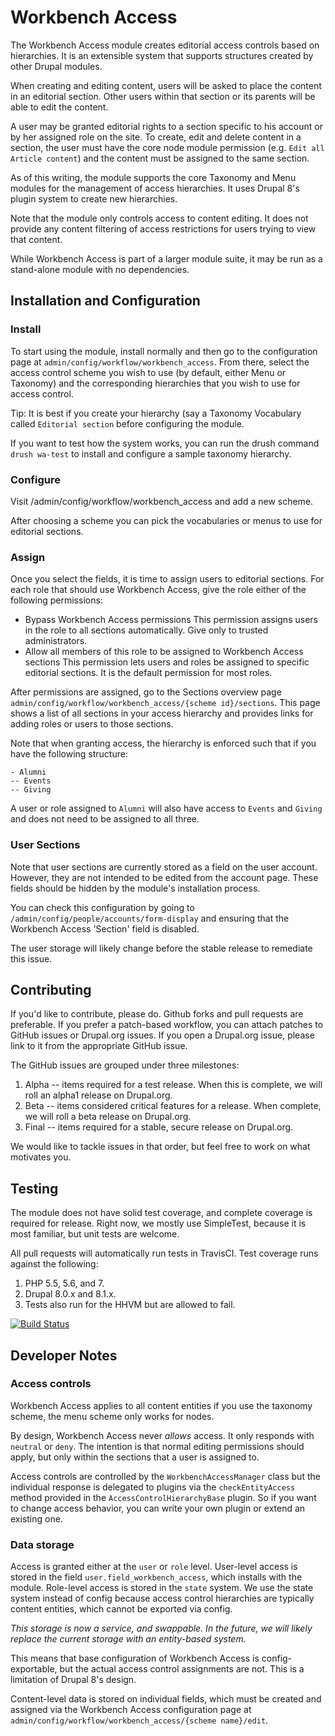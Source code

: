 # Workbench Access

The Workbench Access module creates editorial access controls based on hierarchies. It is an extensible system that supports structures created by other Drupal modules.

When creating and editing content, users will be asked to place the content in an editorial section. Other users within that section or its parents will be able to edit the content.

A user may be granted editorial rights to a section specific to his account or by her assigned role on the site. To create, edit and delete content in a section, the user must have the core node module permission (e.g. `Edit all Article content`) and the content must be assigned to the same section.

As of this writing, the module supports the core Taxonomy and Menu modules for the management of access hierarchies. It uses Drupal 8's plugin system to create new hierarchies.

Note that the module only controls access to content editing. It does not provide any content filtering of access restrictions for users trying to view that content.

While Workbench Access is part of a larger module suite, it may be run as a stand-alone module with no dependencies.

## Installation and Configuration

### Install
To start using the module, install normally and then go to the configuration page at `admin/config/workflow/workbench_access`. From there, select the access control scheme you wish to use (by default, either Menu or Taxonomy) and the corresponding hierarchies that you wish to use for access control.

Tip: It is best if you create your hierarchy (say a Taxonomy Vocabulary called `Editorial section` before configuring the module.

If you want to test how the system works, you can run the drush command `drush wa-test` to install and configure a sample taxonomy hierarchy.

### Configure
Visit /admin/config/workflow/workbench_access and add a new scheme.

After choosing a scheme you can pick the vocabularies or menus to use for editorial sections.

### Assign
Once you select the fields, it is time to assign users to editorial sections. For each role that should use Workbench Access, give the role either of the following permissions:

* Bypass Workbench Access permissions
  This permission assigns users in the role to all sections automatically. Give only to trusted administrators.
* Allow all members of this role to be assigned to Workbench Access sections
  This permission lets users and roles be assigned to specific editorial sections. It is the default permission for most roles.

After permissions are assigned, go to the Sections overview page `admin/config/workflow/workbench_access/{scheme id}/sections`. This page shows a list of all sections in your access hierarchy and provides links for adding roles or users to those sections.

Note that when granting access, the hierarchy is enforced such that if you have the following structure:

```
- Alumni
-- Events
-- Giving
```

A user or role assigned to `Alumni` will also have access to `Events` and `Giving` and does not need to be assigned to all three.

### User Sections
Note that user sections are currently stored as a field on the user account. However,
they are not intended to be edited from the account page. These fields should be hidden
by the module's installation process.

You can check this configuration by going to `/admin/config/people/accounts/form-display`
and ensuring that the Workbench Access 'Section' field is disabled.

The user storage will likely change before the stable release to remediate this issue.

## Contributing

If you'd like to contribute, please do. Github forks and pull requests are preferable. If you prefer a patch-based workflow, you can attach patches to GitHub issues or Drupal.org
issues. If you open a Drupal.org issue, please link to it from the appropriate GitHub issue.

The GitHub issues are grouped under three milestones:

1. Alpha -- items required for a test release. When this is complete, we will roll an alpha1 release on Drupal.org.
2. Beta -- items considered critical features for a release. When complete, we will roll a beta release on Drupal.org.
3. Final -- items required for a stable, secure release on Drupal.org.

We would like to tackle issues in that order, but feel free to work on what motivates you.

## Testing

The module does not have solid test coverage, and complete coverage is required for release. Right now, we mostly use SimpleTest, because it is most familiar, but unit tests are welcome.

All pull requests will automatically run tests in TravisCI. Test coverage runs against the following:

1. PHP 5.5, 5.6, and 7.
2. Drupal 8.0.x and 8.1.x.
3. Tests also run for the HHVM but are allowed to fail.

[![Build Status](https://travis-ci.org/agentrickard/workbench_access.svg?branch=8.x-1.x)](https://travis-ci.org/agentrickard/workbench_access)

## Developer Notes

### Access controls
Workbench Access applies to all content entities if you use the taxonomy scheme, the menu scheme only works for nodes.

By design, Workbench Access never _allows_ access. It only responds with `neutral` or `deny`. The intention is that normal editing permissions should apply, but only within the sections that a user is assigned to.

Access controls are controlled by the `WorkbenchAccessManager` class but the individual response is delegated to plugins via the `checkEntityAccess` method provided in the `AccessControlHierarchyBase` plugin. So if you want to change access behavior, you can write your own plugin or extend an existing one.

### Data storage
Access is granted either at the `user` or `role` level. User-level access is stored in the field `user.field_workbench_access`, which installs with the module. Role-level access is stored in the `state` system. We use the state system instead of config because access control hierarchies are typically content entities, which cannot be exported via config.

*This storage is now a service, and swappable. In the future, we will likely replace the current storage with an entity-based system.*

This means that base configuration of Workbench Access is config-exportable, but the actual access control assignments are not. This is a limitation of Drupal 8's design.

Content-level data is stored on individual fields, which must be created and assigned via the Workbench Access configuration page at `admin/config/workflow/workbench_access/{scheme name}/edit`.
